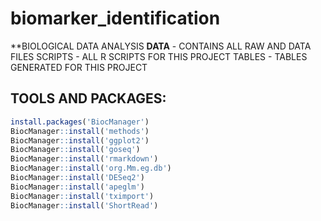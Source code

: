 # biomarker_identification
**BIOLOGICAL DATA ANALYSIS
**DATA** - CONTAINS ALL RAW AND DATA FILES
SCRIPTS - ALL R SCRIPTS FOR THIS PROJECT
TABLES - TABLES GENERATED FOR THIS PROJECT
 
## TOOLS AND PACKAGES:
```r
install.packages('BiocManager')
BiocManager::install('methods')
BiocManager::install('ggplot2')
BiocManager::install('goseq')
BiocManager::install('rmarkdown')
BiocManager::install('org.Mm.eg.db')
BiocManager::install('DESeq2')
BiocManager::install('apeglm')
BiocManager::install('tximport')
BiocManager::install('ShortRead')
```
